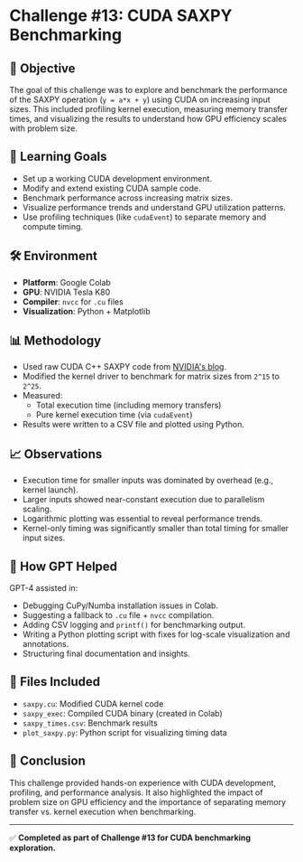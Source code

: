 # Challenge #13: CUDA SAXPY Benchmarking

## 🚀 Objective
The goal of this challenge was to explore and benchmark the performance of the SAXPY operation (`y = a*x + y`) using CUDA on increasing input sizes. This included profiling kernel execution, measuring memory transfer times, and visualizing the results to understand how GPU efficiency scales with problem size.

## 🎯 Learning Goals
- Set up a working CUDA development environment.
- Modify and extend existing CUDA sample code.
- Benchmark performance across increasing matrix sizes.
- Visualize performance trends and understand GPU utilization patterns.
- Use profiling techniques (like `cudaEvent`) to separate memory and compute timing.

## 🛠 Environment
- **Platform**: Google Colab
- **GPU**: NVIDIA Tesla K80
- **Compiler**: `nvcc` for `.cu` files
- **Visualization**: Python + Matplotlib

## 📊 Methodology
- Used raw CUDA C++ SAXPY code from [NVIDIA's blog](https://developer.nvidia.com/blog/easy-introduction-cuda-c-and-c).
- Modified the kernel driver to benchmark for matrix sizes from `2^15` to `2^25`.
- Measured:
  - Total execution time (including memory transfers)
  - Pure kernel execution time (via `cudaEvent`)
- Results were written to a CSV file and plotted using Python.

## 📈 Observations
- Execution time for smaller inputs was dominated by overhead (e.g., kernel launch).
- Larger inputs showed near-constant execution due to parallelism scaling.
- Logarithmic plotting was essential to reveal performance trends.
- Kernel-only timing was significantly smaller than total timing for smaller input sizes.

## 🤖 How GPT Helped
GPT-4 assisted in:
- Debugging CuPy/Numba installation issues in Colab.
- Suggesting a fallback to `.cu` file + `nvcc` compilation.
- Adding CSV logging and `printf()` for benchmarking output.
- Writing a Python plotting script with fixes for log-scale visualization and annotations.
- Structuring final documentation and insights.

## 📂 Files Included
- `saxpy.cu`: Modified CUDA kernel code
- `saxpy_exec`: Compiled CUDA binary (created in Colab)
- `saxpy_times.csv`: Benchmark results
- `plot_saxpy.py`: Python script for visualizing timing data

## 📌 Conclusion
This challenge provided hands-on experience with CUDA development, profiling, and performance analysis. It also highlighted the impact of problem size on GPU efficiency and the importance of separating memory transfer vs. kernel execution when benchmarking.

---

✅ **Completed as part of Challenge #13 for CUDA benchmarking exploration.**
